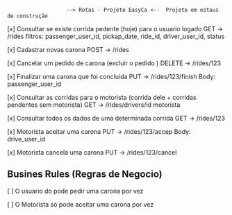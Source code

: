                        --> Rotas - Projeto EasyCa <--  Projeto em estaus de construção

[x] Consultar se existe corrida pedente (hoje) para o usuario logado
GET -> /rides
filtros: passenger_user_id, pickap_date, ride_id, driver_user_id, status

[x] Cadastrar novas carona
POST -> /rides

[x] Cancelar um pedido de carona (excluir o pedido )
DELETE -> /rides/123

[x] Finalizar uma carona que foi concluida
PUT -> /rides/123/finish
Body: passenger_user_id

[x] Consultar as corridas para o motorista (corrida dele + corridas pendentes sem motorista)
GET -> /rides/drivers/id motorista

[x] Consultar todos os dados de uma determinada corrida
GET -> /rides/123

[x] Motorista aceitar uma carona
PUT -> /rides/123/accep
Body: drive_user_id

[x] Motorista cancela uma carona
PUT -> /rides/123/cancel

## Busines Rules (Regras de Negocio)

[ ] O usuario do pode pedir uma carona por vez

[ ] O Motorista só pode aceitar uma carona por vez
